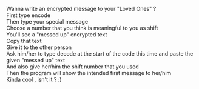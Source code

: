 Wanna write an encrypted message to your "Loved Ones" ?
<br/>First type encode
<br/>Then type your special message
<br/>Choose a number that you think is meaningful to you as shift
<br/>You'll see a "messed up" encrypted text
<br/>Copy that text
<br/>Give it to the other person
<br/>Ask him/her to type decode at the start of the code this time and paste the given "messed up" text
<br/>And also give her/him the shift number that you used
<br/>Then the program will show the intended first message to her/him 
<br/>Kinda cool , isn't it ? :)
